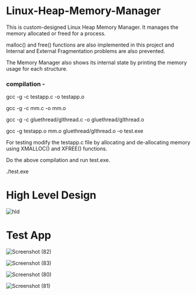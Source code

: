 # Linux-Heap-Memory-Manager

This is custom-designed Linux Heap Memory Manager. It manages the memory allocated or freed for a process.

malloc() and free() functions are also implemented in this project and Internal and External Fragmentation problems are also prevented.

The Memory Manager also shows its internal state by printing the memory usage for each structure.


### compilation - 

 gcc -g -c testapp.c -o testapp.o
 
 gcc -g -c mm.c -o mm.o 
 
 gcc -g -c gluethread/glthread.c -o gluethread/glthread.o
 
 gcc -g testapp.o mm.o gluethread/glthread.o -o test.exe
 
 
 For testing modify the testapp.c file by allocating and de-allocating memory using XMALLOC() and XFREE() functions.
 
 Do the above compilation and run test.exe.
 
./test.exe

# High Level Design

![hld](https://user-images.githubusercontent.com/47227715/138080342-6e2de178-134d-4770-b4d5-cb2a0a93e724.png)


# Test App

![Screenshot (82)](https://user-images.githubusercontent.com/47227715/128883011-56a6152f-f0c4-4dfb-bb8d-3ed88484b973.png)

![Screenshot (83)](https://user-images.githubusercontent.com/47227715/128883106-837cddb2-5a02-4aa1-9466-b9f02b5e99e5.png)

![Screenshot (80)](https://user-images.githubusercontent.com/47227715/128883136-5cbe2228-2aea-414f-aef6-97d2b6ad7adb.png)

![Screenshot (81)](https://user-images.githubusercontent.com/47227715/128883169-5e9f4d4c-3184-4efb-9e0a-29763f771496.png)
